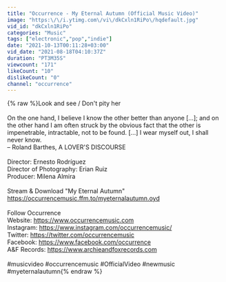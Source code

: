 ```yaml
---
title: "Occurrence - My Eternal Autumn (Official Music Video)"
image: "https:\/\/i.ytimg.com\/vi\/dkCxln1RiPo\/hqdefault.jpg"
vid_id: "dkCxln1RiPo"
categories: "Music"
tags: ["electronic","pop","indie"]
date: "2021-10-13T00:11:28+03:00"
vid_date: "2021-08-18T04:10:37Z"
duration: "PT3M35S"
viewcount: "171"
likeCount: "10"
dislikeCount: "0"
channel: "occurrence"
---
```

{% raw %}Look and see  / Don't pity her<br /><br />On the one hand, I believe I know the other better than anyone […]; and on the other hand I am often struck by the obvious fact that the other is impenetrable, intractable, not to be found. […] I wear myself out, I shall never know. <br />– Roland Barthes, A LOVER'S DISCOURSE<br /><br />Director: Ernesto Rodríguez <br />Director of Photography: Erian Ruiz <br />Producer: Milena Almira <br /><br />Stream &amp; Download &quot;My Eternal Autumn&quot;<br /><a rel="nofollow" target="blank" href="https://occurrencemusic.ffm.to/myeternalautumn.oyd">https://occurrencemusic.ffm.to/myeternalautumn.oyd</a><br /><br />Follow Occurrence<br />Website: <a rel="nofollow" target="blank" href="https://www.occurrencemusic.com">https://www.occurrencemusic.com</a><br />Instagram: <a rel="nofollow" target="blank" href="https://www.instagram.com/occurrencemusic/">https://www.instagram.com/occurrencemusic/</a><br />Twitter: <a rel="nofollow" target="blank" href="https://twitter.com/occurrencemusic">https://twitter.com/occurrencemusic</a><br />Facebook: <a rel="nofollow" target="blank" href="https://www.facebook.com/occurrence">https://www.facebook.com/occurrence</a><br />A&amp;F Records: <a rel="nofollow" target="blank" href="https://www.archieandfoxrecords.com">https://www.archieandfoxrecords.com</a><br /><br />#musicvideo #occurrencemusic #OfficialVideo #newmusic #myeternalautumn{% endraw %}
